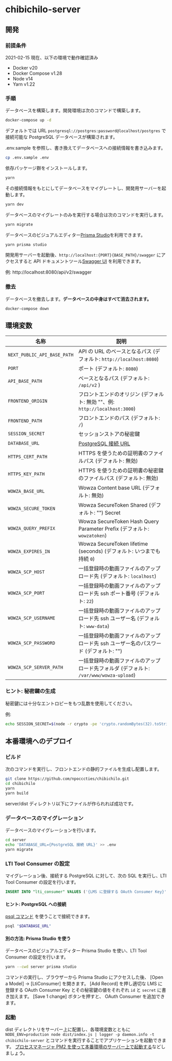 # chibichilo-server

## 開発

### 前提条件

2021-02-15 現在、以下の環境で動作確認済み

- Docker v20
- Docker Compose v1.28
- Node v14
- Yarn v1.22

### 手順

データベースを構築します。開発環境は次のコマンドで構築します。

```sh
docker-compose up -d
```

デフォルトでは URL `postgresql://postgres:password@localhost/postgres` で接続可能な PostgreSQL データベースが構築されます。

.env.sample を参照し、書き換えてデータベースへの接続情報を書き込みます。

```sh
cp .env.sample .env
```

依存パッケージ群をインストールします。

```sh
yarn
```

その接続情報をもとにしてデータベースをマイグレートし、開発用サーバーを起動します。

```sh
yarn dev
```

データベースのマイグレートのみを実行する場合は次のコマンドを実行します。

```sh
yarn migrate
```

データベースのビジュアルエディター[Prisma Studio](https://www.prisma.io/docs/reference/tools-and-interfaces/prisma-studio)を利用できます。

```sh
yarn prisma studio
```

開発用サーバーを起動後、`http://localhost:{PORT}{BASE_PATH}/swagger` にアクセスすると API ドキュメントツール[Swagger UI](https://swagger.io/tools/swagger-ui/) を利用できます。

例: http://localhost:8080/api/v2/swagger

### 撤去

データベースを撤去します。**データベースの中身はすべて消去されます。**

```
docker-compose down
```

## 環境変数

| 名称                        | 説明                                                                                   |
| --------------------------- | -------------------------------------------------------------------------------------- |
| `NEXT_PUBLIC_API_BASE_PATH` | API の URL のベースとなるパス (デフォルト: `http://localhost:8080`)                    |
| `PORT`                      | ポート (デフォルト: `8080`)                                                            |
| `API_BASE_PATH`             | ベースとなるパス (デフォルト: `/api/v2` )                                              |
| `FRONTEND_ORIGIN`           | フロントエンドのオリジン (デフォルト: 無効 ""、例: `http://localhost:3000`)            |
| `FRONTEND_PATH`             | フロントエンドのパス (デフォルト: `/`)                                                 |
| `SESSION_SECRET`            | セッションストアの秘密鍵                                                               |
| `DATABASE_URL`              | [PostgreSQL 接続 URL][database_connection_url]                                         |
| `HTTPS_CERT_PATH`           | HTTPS を使うための証明書のファイルパス (デフォルト: 無効)                              |
| `HTTPS_KEY_PATH`            | HTTPS を使うための証明書の秘密鍵のファイルパス (デフォルト: 無効)                      |
| `WOWZA_BASE_URL`            | Wowza Content base URL (デフォルト: 無効)                                              |
| `WOWZA_SECURE_TOKEN`        | Wowza SecureToken Shared (デフォルト: "") Secret                                       |
| `WOWZA_QUERY_PREFIX`        | Wowza SecureToken Hash Query Parameter Prefix (デフォルト: `wowzatoken`)               |
| `WOWZA_EXPIRES_IN`          | Wowza SecureToken lifetime (seconds) (デフォルト: いつまでも持続 `0`)                  |
| `WOWZA_SCP_HOST`            | 一括登録時の動画ファイルのアップロード先 (デフォルト: `localhost`)                     |
| `WOWZA_SCP_PORT`            | 一括登録時の動画ファイルのアップロード先 ssh ポート番号 (デフォルト: `22`)             |
| `WOWZA_SCP_USERNAME`        | 一括登録時の動画ファイルのアップロード先 ssh ユーザー名 (デフォルト: `www-data`)       |
| `WOWZA_SCP_PASSWORD`        | 一括登録時の動画ファイルのアップロード先 ssh ユーザー名のパスワード (デフォルト: "")   |
| `WOWZA_SCP_SERVER_PATH`     | 一括登録時の動画ファイルのアップロード先フォルダ (デフォルト: `/var/www/wowza-upload`) |

[database_connection_url]: https://www.prisma.io/docs/reference/database-connectors/connection-urls/

### ヒント: 秘密鍵の生成

秘密鍵には十分なエントロピーをもつ乱数を使用してください。

例:

```sh
echo SESSION_SECRET=$(node -r crypto -pe 'crypto.randomBytes(32).toString("hex")') >> .env
```

## 本番環境へのデプロイ

### ビルド

次のコマンドを実行し、フロントエンドの静的ファイルを生成し配置します。

```sh
git clone https://github.com/npocccties/chibichilo.git
cd chibichilo
yarn
yarn build
```

server/dist ディレクトリ以下にファイルが作られれば成功です。

### データベースのマイグレーション

データベースのマイグレーションを行います。

```sh
cd server
echo 'DATABASE_URL={PostgreSQL 接続 URL}' >> .env
yarn migrate
```

### LTI Tool Consumer の設定

マイグレーション後、接続する PostgreSQL に対して、次の SQL を実行し、LTI Tool Consumer の設定を行います。

```sql
INSERT INTO "lti_consumer" VALUES ('{LMS に登録する OAuth Consumer Key}', '{LMS に登録する OAuth Consumer Secret}');
```

#### ヒント: PostgreSQL への接続

[psql コマンド](https://www.postgresql.org/docs/current/app-psql.html) を使うことで接続できます。

```sh
psql "$DATABASE_URL"
```

#### 別の方法: Prisma Studio を使う

データベースのビジュアルエディター Prisma Studio を使い、LTI Tool Consumer の設定を行います。

```sh
yarn --cwd server prisma studio
```

コマンドの実行し、ブラウザーから Prisma Studio にアクセスした後、 [Open a Model] → [LtiConsumer] を開きます。
[Add Record] を押し適切な LMS に登録する OAuth Consumer Key とその秘密鍵の値をそれぞれ `id` と `secret` に書き加えます。
[Save 1 change] ボタンを押すと、 OAuth Consumer を追加できます。

### 起動

dist ディレクトリをサーバー上に配置し、各環境変数とともに `NODE_ENV=production node dist/index.js | logger -p daemon.info -t chibichilo-server` とコマンドを実行することでアプリケーションを起動できます。
[プロセスマネージャ PM2 を使って本番環境のサーバー上で起動する](https://future-architect.github.io/typescript-guide/deploy.html#id3)などしましょう。
